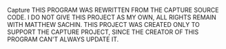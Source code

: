 Capture
THIS PROGRAM WAS REWRITTEN FROM THE CAPTURE SOURCE CODE. 
I DO NOT GIVE THIS PROJECT AS MY OWN, ALL RIGHTS REMAIN WITH MATTHEW SACHIN. 
THIS PROJECT WAS CREATED ONLY TO SUPPORT THE CAPTURE PROJECT, SINCE THE CREATOR
OF THIS PROGRAM CAN'T ALWAYS UPDATE IT.
